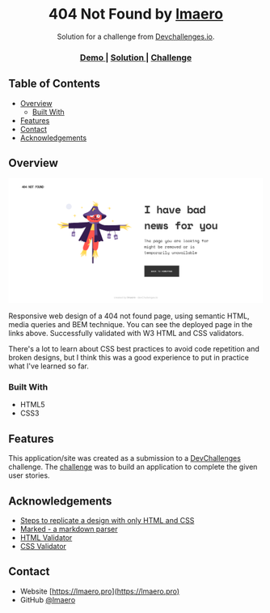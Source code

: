 <h1 align="center">404 Not Found by <a href="https://github.com/lmaero">lmaero</a> </h1>

<div align="center">
   Solution for a challenge from  <a href="http://devchallenges.io" target="_blank">Devchallenges.io</a>.
</div>

<div align="center">
  <h3>
    <a href="https://github.com/lmaero/devchallenges.io_rwd-404notFound">
      Demo
    </a>
    <span> | </span>
    <a href="https://lmaero-404-not-found.netlify.app/">
      Solution
    </a>
    <span> | </span>
    <a href="https://devchallenges.io/challenges/wBunSb7FPrIepJZAg0sY">
      Challenge
    </a>
  </h3>
</div>

<!-- TABLE OF CONTENTS -->

## Table of Contents

- [Overview](#overview)
  - [Built With](#built-with)
- [Features](#features)
- [Contact](#contact)
- [Acknowledgements](#acknowledgements)

<!-- OVERVIEW -->

## Overview

![screenshot](./assets/images/screenshots/screenshot.png)

Responsive web design of a 404 not found page, using semantic HTML, media queries and BEM technique. You can see the deployed page in the links above. Successfully validated with W3 HTML and CSS validators.

There's a lot to learn about CSS best practices to avoid code repetition and broken designs, but I think this was a good experience to put in practice what I've learned so far.

### Built With

- HTML5
- CSS3

## Features

This application/site was created as a submission to a [DevChallenges](https://devchallenges.io/challenges) challenge. The [challenge](https://devchallenges.io/challenges/wBunSb7FPrIepJZAg0sY) was to build an application to complete the given user stories.

## Acknowledgements

- [Steps to replicate a design with only HTML and CSS](https://devchallenges-blogs.web.app/how-to-replicate-design/)
- [Marked - a markdown parser](https://github.com/chjj/marked)
- [HTML Validator](https://validator.w3.org/)
- [CSS Validator](https://jigsaw.w3.org/css-validator/)

## Contact

- Website [https://lmaero.pro](https://lmaero.pro)
- GitHub [@lmaero](https://github.com/lmaero)
